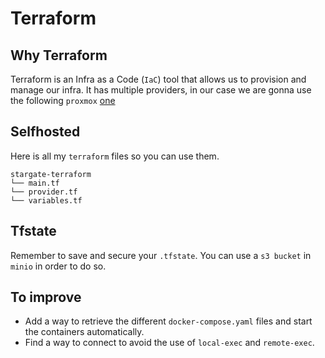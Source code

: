 # Terraform

## Why Terraform
Terraform is an Infra as a Code (``IaC``) tool that allows us to provision and manage our infra. It has multiple providers, in our case we are gonna use the following `proxmox` [one](https://registry.terraform.io/providers/bpg/proxmox/latest/docs)

## Selfhosted
Here is all my ``terraform`` files so you can use them.
```
stargate-terraform
└── main.tf
└── provider.tf
└── variables.tf
```

## Tfstate
Remember to save and secure your ``.tfstate``. You can use a ``s3 bucket`` in ``minio`` in order to do so.

## To improve
- Add a way to retrieve the different ``docker-compose.yaml`` files and start the containers automatically. 
- Find a way to connect to avoid the use of ``local-exec`` and ``remote-exec``.